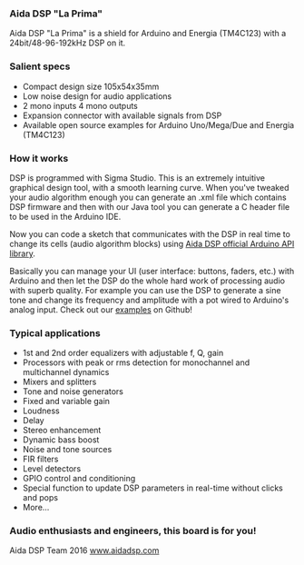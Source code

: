 ### Aida DSP "La Prima"

Aida DSP "La Prima" is a shield for Arduino and Energia (TM4C123) with a 24bit/48-96-192kHz DSP on it.

### Salient specs
- Compact design size 105x54x35mm
- Low noise design for audio applications
- 2 mono inputs 4 mono outputs 
- Expansion connector with available signals from DSP
- Available open source examples for Arduino Uno/Mega/Due and Energia (TM4C123)

### How it works
DSP is programmed with Sigma Studio. This is an extremely intuitive graphical design 
tool, with a smooth learning curve. When you've tweaked your audio algorithm enough
you can generate an .xml file which contains DSP firmware and then with our Java tool
you can generate a C header file to be used in the Arduino IDE.

Now you can code a sketch that communicates with the DSP in real time to change its cells (audio algorithm blocks) using [Aida DSP official Arduino API library](https://github.com/AidaDSP/AidaDSP).

Basically you can manage your UI (user interface: buttons, faders, etc.) with Arduino and then
let the DSP do the whole hard work of processing audio with superb quality. For example you can use the DSP
to generate a sine tone and change its frequency and amplitude with a pot wired to Arduino's analog input. 
Check out our [examples](https://github.com/AidaDSP/AidaDSP) on Github!

### Typical applications
- 1st and 2nd order equalizers with adjustable f, Q, gain
- Processors with peak or rms detection for monochannel
  and multichannel dynamics
- Mixers and splitters
- Tone and noise generators
- Fixed and variable gain
- Loudness
- Delay 
- Stereo enhancement
- Dynamic bass boost
- Noise and tone sources
- FIR filters
- Level detectors
- GPIO control and conditioning
- Special function to update DSP parameters in real-time without clicks and pops
- More...

### Audio enthusiasts and engineers, this board is for you!

Aida DSP Team 2016 www.aidadsp.com

